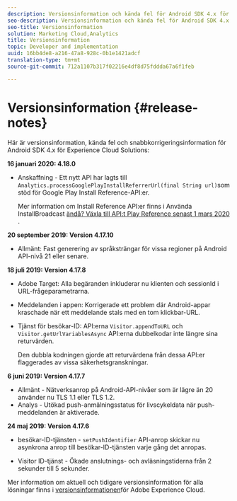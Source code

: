 ```yaml
---
description: Versionsinformation och kända fel för Android SDK 4.x för Experience Cloud Solutions.
seo-description: Versionsinformation och kända fel för Android SDK 4.x för Experience Cloud Solutions.
seo-title: Versionsinformation
solution: Marketing Cloud,Analytics
title: Versionsinformation
topic: Developer and implementation
uuid: 16bb4de8-a216-47a8-928c-0b1e1421adcf
translation-type: tm+mt
source-git-commit: 712a1107b317f02216e4df8d75fddda67a6f1feb

---
```



# Versionsinformation {#release-notes}

Här är versionsinformation, kända fel och snabbkorrigeringsinformation för Android SDK 4.x för Experience Cloud Solutions:

**16 januari 2020: 4.18.0**

* Anskaffning - Ett nytt API har lagts till `Analytics.processGooglePlayInstallReferrerUrl(final String url)`som stöd för Google Play Install Reference-API:er.

   Mer information om Install Reference API:er finns i Använda InstallBroadcast [ändå? Växla till API:t Play Reference senast 1 mars 2020](https://android-developers.googleblog.com/2019/11/still-using-installbroadcast-switch-to.html) .

**20 september 2019: Version 4.17.10**

* Allmänt: Fast generering av språksträngar för vissa regioner på Android API-nivå 21 eller senare.

**18 juli 2019: Version 4.17.8**

* Adobe Target: Alla begäranden inkluderar nu klienten och sessionId i URL-frågeparametrarna.
* Meddelanden i appen: Korrigerade ett problem där Android-appar kraschade när ett meddelande stals med en tom klickbar-URL.
* Tjänst för besökar-ID: API:erna `Visitor.appendToURL` och `Visitor.getUrlVariablesAsync` API:erna dubbelkodar inte längre sina returvärden.

   Den dubbla kodningen gjorde att returvärdena från dessa API:er flaggerades av vissa säkerhetsgranskningar.

**6 juni 2019: Version 4.17.7**

* Allmänt - Nätverksanrop på Android-API-nivåer som är lägre än 20 använder nu TLS 1.1 eller TLS 1.2.
* Analys - Utökad push-anmälningsstatus för livscykeldata när push-meddelanden är aktiverade.

**24 maj 2019: Version 4.17.6**

* besökar-ID-tjänsten -
   `setPushIdentifier` API-anrop skickar nu asynkrona anrop till besökar-ID-tjänsten varje gång det anropas.

* Visitor ID-tjänst - Ökade anslutnings- och avläsningstiderna från 2 sekunder till 5 sekunder.


Mer information om aktuell och tidigare versionsinformation för alla lösningar finns i [versionsinformationen](https://marketing.adobe.com/resources/help/en_US/whatsnew/)för Adobe Experience Cloud.
